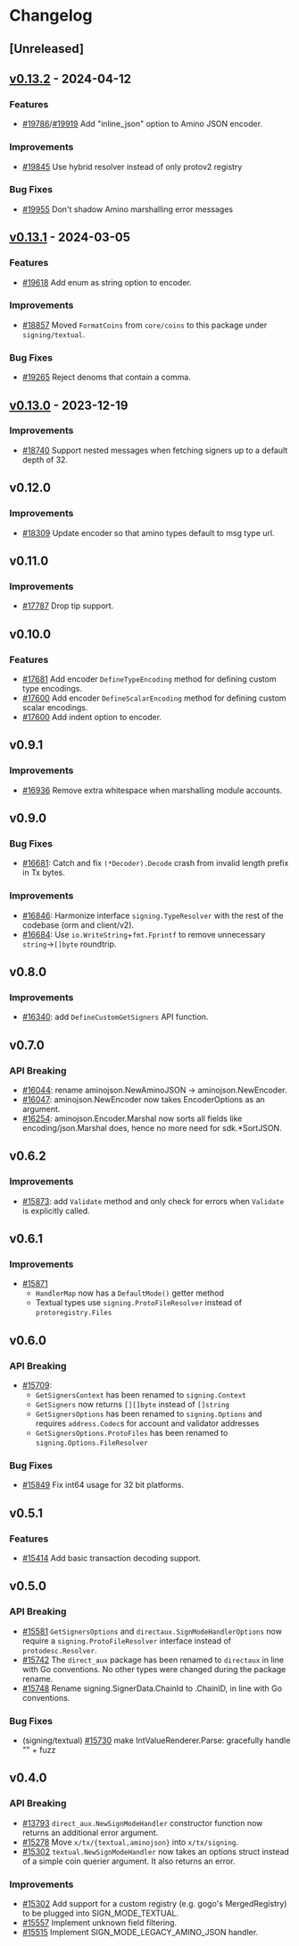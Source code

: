 <!--
Guiding Principles:

Changelogs are for humans, not machines.
There should be an entry for every single version.
The same types of changes should be grouped.
Versions and sections should be linkable.
The latest version comes first.
The release date of each version is displayed.
Mention whether you follow Semantic Versioning.

Usage:

Change log entries are to be added to the Unreleased section under the
appropriate stanza (see below). Each entry should ideally include a tag and
the Github issue reference in the following format:

* (<tag>) [#<issue-number>] Changelog message.

Types of changes (Stanzas):

"Features" for new features.
"Improvements" for changes in existing functionality.
"Deprecated" for soon-to-be removed features.
"Bug Fixes" for any bug fixes.
"API Breaking" for breaking exported APIs used by developers building on SDK.
Ref: https://keepachangelog.com/en/1.0.0/

Since v0.13.0, x/tx follows Cosmos SDK semver: https://github.com/cosmos/cosmos-sdk/blob/main/RELEASES.md
-->

# Changelog

## [Unreleased]

## [v0.13.2](https://github.com/cosmos/cosmos-sdk/releases/tag/x/tx/v0.13.2) - 2024-04-12

### Features

* [#19786](https://github.com/cosmos/cosmos-sdk/pull/19786)/[#19919](https://github.com/cosmos/cosmos-sdk/pull/19919) Add "inline_json" option to Amino JSON encoder.

### Improvements

* [#19845](https://github.com/cosmos/cosmos-sdk/pull/19845) Use hybrid resolver instead of only protov2 registry

### Bug Fixes

* [#19955](https://github.com/cosmos/cosmos-sdk/pull/19955) Don't shadow Amino marshalling error messages

## [v0.13.1](https://github.com/cosmos/cosmos-sdk/releases/tag/x/tx/v0.13.1) - 2024-03-05

### Features

* [#19618](https://github.com/cosmos/cosmos-sdk/pull/19618) Add enum as string option to encoder.

### Improvements

* [#18857](https://github.com/cosmos/cosmos-sdk/pull/18857) Moved `FormatCoins` from `core/coins` to this package under `signing/textual`.

### Bug Fixes

* [#19265](https://github.com/cosmos/cosmos-sdk/pull/19265) Reject denoms that contain a comma.

## [v0.13.0](https://github.com/cosmos/cosmos-sdk/releases/tag/x/tx/v0.13.0) - 2023-12-19

### Improvements

* [#18740](https://github.com/cosmos/cosmos-sdk/pull/18740) Support nested messages when fetching signers up to a default depth of 32.

## v0.12.0

### Improvements

* [#18309](https://github.com/cosmos/cosmos-sdk/pull/18309) Update encoder so that amino types default to msg type url.

## v0.11.0

### Improvements

* [#17787](https://github.com/cosmos/cosmos-sdk/pull/17787) Drop tip support.

## v0.10.0

### Features

* [#17681](https://github.com/cosmos/cosmos-sdk/pull/17681) Add encoder `DefineTypeEncoding` method for defining custom type encodings.
* [#17600](https://github.com/cosmos/cosmos-sdk/pull/17600) Add encoder `DefineScalarEncoding` method for defining custom scalar encodings.
* [#17600](https://github.com/cosmos/cosmos-sdk/pull/17600) Add indent option to encoder.

## v0.9.1

### Improvements

* [#16936](https://github.com/cosmos/cosmos-sdk/pull/16936) Remove extra whitespace when marshalling module accounts.

## v0.9.0

### Bug Fixes

* [#16681](https://github.com/cosmos/cosmos-sdk/pull/16681): Catch and fix `(*Decoder).Decode` crash from invalid length prefix in Tx bytes.

### Improvements

* [#16846](https://github.com/cosmos/cosmos-sdk/pull/16846): Harmonize interface `signing.TypeResolver` with the rest of the codebase (orm and client/v2).
* [#16684](https://github.com/cosmos/cosmos-sdk/pull/16684): Use `io.WriteString`+`fmt.Fprintf` to remove unnecessary `string`->`[]byte` roundtrip.

## v0.8.0

### Improvements

* [#16340](https://github.com/cosmos/cosmos-sdk/pull/16340): add `DefineCustomGetSigners` API function.

## v0.7.0

### API Breaking

* [#16044](https://github.com/cosmos/cosmos-sdk/pull/16044): rename aminojson.NewAminoJSON -> aminojson.NewEncoder.
* [#16047](https://github.com/cosmos/cosmos-sdk/pull/16047): aminojson.NewEncoder now takes EncoderOptions as an argument.
* [#16254](https://github.com/cosmos/cosmos-sdk/pull/16254): aminojson.Encoder.Marshal now sorts all fields like encoding/json.Marshal does, hence no more need for sdk.\*SortJSON.

## v0.6.2

### Improvements

* [#15873](https://github.com/cosmos/cosmos-sdk/pull/15873): add `Validate` method and only check for errors when `Validate` is explicitly called.

## v0.6.1

### Improvements

* [#15871](https://github.com/cosmos/cosmos-sdk/pull/15871)
    * `HandlerMap` now has a `DefaultMode()` getter method
    * Textual types use `signing.ProtoFileResolver` instead of `protoregistry.Files`

## v0.6.0

### API Breaking

* [#15709](https://github.com/cosmos/cosmos-sdk/pull/15709):
    * `GetSignersContext` has been renamed to `signing.Context`
    * `GetSigners` now returns `[][]byte` instead of `[]string`
    * `GetSignersOptions` has been renamed to `signing.Options` and requires `address.Codec`s for account and validator addresses
    * `GetSignersOptions.ProtoFiles` has been renamed to `signing.Options.FileResolver`

### Bug Fixes

* [#15849](https://github.com/cosmos/cosmos-sdk/pull/15849) Fix int64 usage for 32 bit platforms.

## v0.5.1

### Features

* [#15414](https://github.com/cosmos/cosmos-sdk/pull/15414) Add basic transaction decoding support.

## v0.5.0

### API Breaking

* [#15581](https://github.com/cosmos/cosmos-sdk/pull/15581) `GetSignersOptions` and `directaux.SignModeHandlerOptions` now
require a `signing.ProtoFileResolver` interface instead of `protodesc.Resolver`.
* [#15742](https://github.com/cosmos/cosmos-sdk/pull/15742) The `direct_aux` package has been renamed to `directaux` in line with Go conventions. No other types were changed during the package rename.
* [#15748](https://github.com/cosmos/cosmos-sdk/pull/15748) Rename signing.SignerData.ChainId to .ChainID, in line with Go conventions.

### Bug Fixes

* (signing/textual) [#15730](https://github.com/cosmos/cosmos-sdk/pull/15730) make IntValueRenderer.Parse: gracefully handle "" + fuzz

## v0.4.0

### API Breaking

* [#13793](https://github.com/cosmos/cosmos-sdk/pull/13793) `direct_aux.NewSignModeHandler` constructor function now returns an additional error argument.
* [#15278](https://github.com/cosmos/cosmos-sdk/pull/15278) Move `x/tx/{textual,aminojson}` into `x/tx/signing`.
* [#15302](https://github.com/cosmos/cosmos-sdk/pull/15302) `textual.NewSignModeHandler` now takes an options struct instead of a simple coin querier argument. It also returns an error.

### Improvements

* [#15302](https://github.com/cosmos/cosmos-sdk/pull/15302) Add support for a custom registry (e.g. gogo's MergedRegistry) to be plugged into SIGN_MODE_TEXTUAL.
* [#15557](https://github.com/cosmos/cosmos-sdk/pull/15557) Implement unknown field filtering.
* [#15515](https://github.com/cosmos/cosmos-sdk/pull/15515) Implement SIGN_MODE_LEGACY_AMINO_JSON handler.
